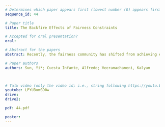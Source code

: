 ```yaml
---
# Determines which paper appears first (lowest number (0) appears first)
sequence_id: 44

# Paper title
title: The Backfire Effects of Fairness Constraints

# Accepted for oral presentation?
oral: 

# Abstract for the papers
abstract: Recently, the fairness community has shifted from achieving one-shot fair decisions to striving for long-term fairness. In this work, we propose a metric to measure the long-term impact of a policy on the target variable distributions. We theoretically characterize the conditions under which threshold policies could lead to a backfire on population groups. We conduct experiments with a set of well-used fairness constraints on both synthetic and real-world datasets.

# Paper authors
authors: Sun, Yi*; Cuesta Infante, Alfredo; Veeramachaneni, Kalyan

 

# Talk video (only the video id; i.e., string following https://youtu.be/)
youtube: LPYUBumSD0w
drive:
drive2:

pdf: 44.pdf

poster:  
---
```

